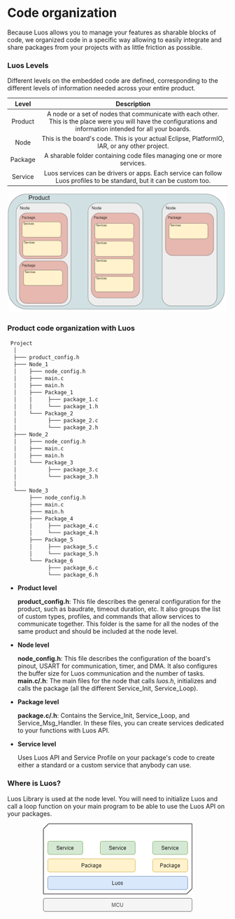 # Code organization

Because Luos allows you to manage your features as sharable blocks of code, we organized code in a specific way allowing to easily integrate and share packages from your projects with as little friction as possible.

### Luos Levels

Different levels on the embedded code are defined, corresponding to the different levels of information needed across your entire product.

| Level | Description |
| :---: | :---: |
| Product | A node or a set of nodes that communicate with each other. This is the place were you will have the configurations and information intended for all your boards. |
| Node | This is the board's code. This is your actual Eclipse, PlatformIO, IAR, or any other project. |
| Package | A sharable folder containing code files managing one or more services. |
| Service | Luos services can be drivers or apps. Each service can follow Luos profiles to be standard, but it can be custom too. |

<p align="center">
    <img src="../../../_assets/img/architecture.png" />
</p>

### Product code organization with Luos

```AsciiDoc
 Project
  │
  ├─── product_config.h
  ├─── Node_1
  │    ├─── node_config.h
  │    ├─── main.c
  │    ├─── main.h
  │    ├─── Package_1
  │    │     ├─── package_1.c
  │    │     └─── package_1.h
  │    └─── Package_2
  │          ├─── package_2.c
  │          └─── package_2.h
  ├─── Node_2
  │    ├─── node_config.h
  │    ├─── main.c
  │    ├─── main.h
  │    └─── Package_3
  │          ├─── package_3.c
  │          └─── package_3.h
  │
  └─── Node_3
       ├─── node_config.h
       ├─── main.c
       ├─── main.h
       ├─── Package_4
       │     ├─── package_4.c
       │     └─── package_4.h
       ├─── Package_5
       │     ├─── package_5.c
       │     └─── package_5.h
       └─── Package_6
             ├─── package_6.c
             └─── package_6.h

```

- **Product level**

    **product_config.h**: This file describes the general configuration for the product, such as baudrate, timeout duration, etc. It also groups the list of custom types, profiles, and commands that allow services to communicate together. This folder is the same for all the nodes of the same product and should be included at the node level.

- **Node level**

    **node_config.h**: This file describes the configuration of the board's pinout, USART for communication, timer, and DMA. It also configures the buffer size for Luos communication and the number of tasks.
    **main.c/.h**: The main files for the node that calls *luos.h*, initializes and calls the package (all the different Service_Init, Service_Loop).

- **Package level**

    **package.c/.h**: Contains the Service_Init, Service_Loop, and Service_Msg_Handler. In these files, you can create services dedicated to your functions with Luos API.

- **Service level**

    Uses Luos API and Service Profile on your package's code to create either a standard or a custom service that anybody can use.

### Where is Luos?

Luos Library is used at the node level. You will need to initialize Luos and call a loop function on your main program to be able to use the Luos API on your packages.

<p align="center">
    <img src="../../../_assets/img/luos_mcu_platform.png" />
</p>
